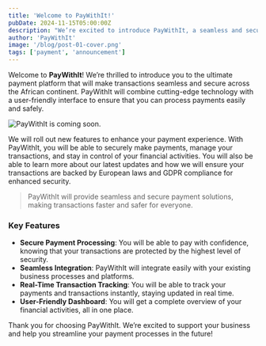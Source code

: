 ```yaml
---
title: 'Welcome to PayWithIt!'
pubDate: 2024-11-15T05:00:00Z
description: "We’re excited to introduce PayWithIt, a seamless and secure payment platform that will simplify transactions across Africa."
author: 'PayWithIt'
image: '/blog/post-01-cover.png'
tags: ['payment', 'announcement']
---
```


Welcome to **PayWithIt**! We’re thrilled to introduce you to the ultimate payment platform that will make transactions seamless and secure across the African continent. PayWithIt will combine cutting-edge technology with a user-friendly interface to ensure that you can process payments easily and safely.

![PayWithIt is coming soon.](/blog/post-01.png)

We will roll out new features to enhance your payment experience. With PayWithIt, you will be able to securely make payments, manage your transactions, and stay in control of your financial activities. You will also be able to learn more about our latest updates and how we will ensure your transactions are backed by European laws and GDPR compliance for enhanced security.

> PayWithIt will provide seamless and secure payment solutions, making transactions faster and safer for everyone.

### Key Features

- **Secure Payment Processing**: You will be able to pay with confidence, knowing that your transactions are protected by the highest level of security.
- **Seamless Integration**: PayWithIt will integrate easily with your existing business processes and platforms.
- **Real-Time Transaction Tracking**: You will be able to track your payments and transactions instantly, staying updated in real time.
- **User-Friendly Dashboard**: You will get a complete overview of your financial activities, all in one place.

Thank you for choosing PayWithIt. We’re excited to support your business and help you streamline your payment processes in the future!

